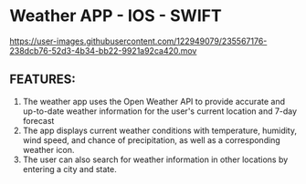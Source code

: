 # Weather APP - IOS - SWIFT

https://user-images.githubusercontent.com/122949079/235567176-238dcb76-52d3-4b34-bb22-9921a92ca420.mov

## FEATURES:

1) The weather app uses the Open Weather API to provide accurate and up-to-date weather information for the user's current location and 7-day forecast
2) The app displays current weather conditions with temperature, humidity, wind speed, and chance of precipitation, as well as a corresponding weather icon.
3) The user can also search for weather information in other locations by entering a city and state.
